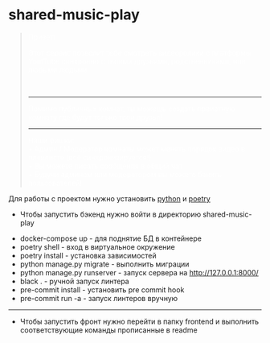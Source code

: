 # shared-music-play
> <p style="color:white">Привет! <br></p>
> <p style="color:white">Этот сервис позволит тебе смотреть видеоролики с платформы YoutTube синхронно с твоими друзьями, родственниками, или любыми людьми!</p>
> <br><hr>
> <p style="color:white">Помимо публичных комнат, ты можешь создать првиатную комнату где будут только твои друзья! </p><hr><p style="color:white">Наши фишки:<br>• Админ / Модератор комнаты может менять порядок видео в плейлисте (всё синхронизируется!)<br>• Вы можете писать сообщения в общий чат<br>• Будучи админом или модератором вы можете банить пользователей! </p>

Для работы с проектом нужно установить [python](http://python.org) и
[poetry](https://python-poetry.org/)
<br>
* Чтобы запустить бэкенд нужно войти в директорию shared-music-play
- docker-compose up - для поднятие БД в контейнере
- poetry shell - вход в виртуальное окружение
- poetry install - установка зависимостей
- python manage.py migrate - выполнить миграции
- python manage.py runserver - запуск сервера на http://127.0.0.1:8000/
- black . - ручной запуск линтера
- pre-commit install - установить pre commit hook
- pre-commit run -a - запуск линтеров вручную
<hr>

- Чтобы запустить фронт нужно перейти в папку frontend и выполнить соответствующие команды прописанные в readme